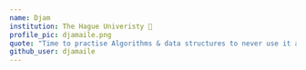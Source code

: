```yaml
---
name: Djam
institution: The Hague Univeristy 🚩
profile_pic: djamaile.png
quote: "Time to practise Algorithms & data structures to never use it again!"
github_user: djamaile
---
```

